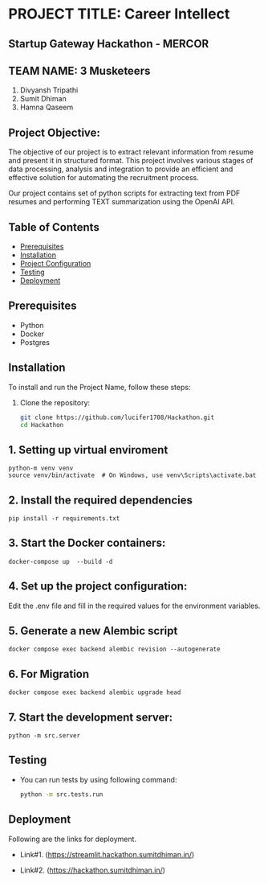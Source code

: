 # PROJECT TITLE: Career Intellect

## Startup Gateway Hackathon - MERCOR

## TEAM NAME: 3 Musketeers

1. Divyansh Tripathi
2. Sumit Dhiman
3. Hamna Qaseem

## Project Objective:

The objective of our project is to extract relevant information from resume and present it in structured format. This project involves various stages of data processing, analysis 
and integration to provide an efficient and effective solution for automating the recruitment process. 

Our project contains set of python scripts for extracting text from PDF resumes and performing TEXT summarization using the OpenAI API. 

## Table of Contents
- [Prerequisites](#prerequisites)
- [Installation](#installation)
- [Project Configuration](#project-configuration)
- [Testing](#testing)
- [Deployment](#deployment)

## Prerequisites
- Python 
- Docker
- Postgres

## Installation

To install and run the Project Name, follow these steps:

1. Clone the repository:

   ```bash
   git clone https://github.com/lucifer1708/Hackathon.git
   cd Hackathon

## 1. Setting up virtual enviroment

```
python-m venv venv
source venv/bin/activate  # On Windows, use venv\Scripts\activate.bat
```

## 2. Install the required dependencies

```
pip install -r requirements.txt
```

## 3. Start the Docker containers:

```
docker-compose up  --build -d
```

## 4. Set up the project configuration:

Edit the .env file and fill in the required values for the environment variables.

## 5. Generate a new Alembic script
```
docker compose exec backend alembic revision --autogenerate
```

## 6. For Migration

```
docker compose exec backend alembic upgrade head

```

## 7. Start the development server:

```
python -m src.server

```


## Testing

- You can run tests by using following command:
    ```bash
    python -m src.tests.run
    ```
  
## Deployment

Following are the links for deployment.

- Link#1. (https://streamlit.hackathon.sumitdhiman.in/)

- Link#2. (https://hackathon.sumitdhiman.in/)






  
